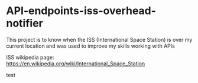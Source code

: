 # API-endpoints-iss-overhead-notifier

This project is to know when the ISS (International Space Station) is over my current location and was used to improve my skills working with APIs

ISS wikipedia page: https://en.wikipedia.org/wiki/International_Space_Station

test
